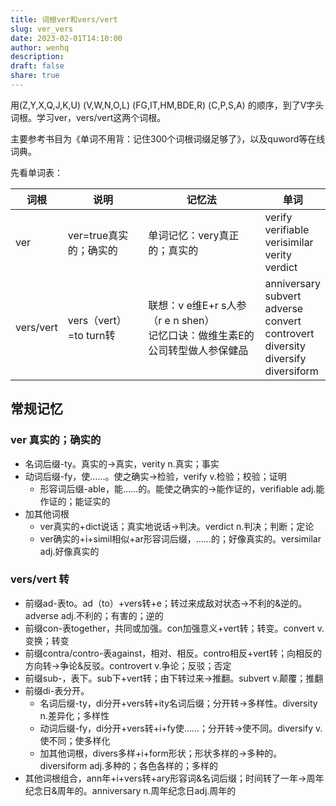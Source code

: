 ```yaml
---
title: 词根ver和vers/vert
slug: ver_vers
date: 2023-02-01T14:10:00
author: wenhq
description: 
draft: false
share: true
---
```

用(Z,Y,X,Q,J,K,U) (V,W,N,O,L) (FG,IT,HM,BDE,R) (C,P,S,A) 的顺序，到了V字头词根。学习ver，vers/vert这两个词根。

<!-- more -->

主要参考书目为《单词不用背：记住300个词根词缀足够了》，以及quword等在线词典。

先看单词表：

| 词根  | 说明  | 记忆法 | 单词 |
| --- | --- | --- | --- |
| ver | ver=true真实的；确实的 | 单词记忆：very真正的；真实的 | verify<br/>verifiable<br/>verisimilar<br/>verity<br/>verdict|
| vers/vert | vers（vert）=to turn转 | 联想：v e维E+r s人参（r e n shen）<br/>记忆口诀：做维生素E的公司转型做人参保健品 | anniversary<br/>subvert<br/>adverse<br/>convert<br/>controvert<br/>diversity<br/>diversify<br/>diversiform|

## 常规记忆
### ver 真实的；确实的
- 名词后缀-ty。真实的→真实，verity n.真实；事实
- 动词后缀-fy，使……。使之确实→检验，verify v.检验；校验；证明
  - 形容词后缀-able，能……的。能使之确实的→能作证的，verifiable adj.能作证的；能证实的
- 加其他词根
  - ver真实的+dict说话；真实地说话→判决。verdict n.判决；判断；定论
  - ver确实的+i+simil相似+ar形容词后缀，……的；好像真实的。versimilar adj.好像真实的

### vers/vert 转

- 前缀ad-表to。ad（to）+vers转+e；转过来成敌对状态→不利的&逆的。adverse adj.不利的；有害的；逆的
- 前缀con-表together，共同或加强。con加强意义+vert转；转变。convert v.变换；转变
- 前缀contra/contro-表against，相对、相反。contro相反+vert转；向相反的方向转→争论&反驳。controvert v.争论；反驳；否定
- 前缀sub-，表下。sub下+vert转；由下转过来→推翻。subvert v.颠覆；推翻
- 前缀di-表分开。
  - 名词后缀-ty，di分开+vers转+ity名词后缀；分开转→多样性。diversity n.差异化；多样性
  - 动词后缀-fy，di分开+vers转+i+fy使……；分开转→使不同。diversify v.使不同；使多样化
  - 加其他词根，divers多样+i+form形状；形状多样的→多种的。diversiform adj.多种的；各色各样的；多样的
- 其他词根组合，ann年+i+vers转+ary形容词&名词后缀；时间转了一年→周年纪念日&周年的。anniversary n.周年纪念日adj.周年的